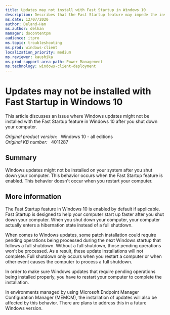 ```yaml
---
title: Updates may not install with Fast Startup in Windows 10
description: Describes that the Fast Startup feature may impede the installation of certain Windows 10 updates.
ms.date: 12/07/2020
author: Deland-Han
ms.author: delhan
manager: dscontentpm
audience: itpro
ms.topic: troubleshooting
ms.prod: windows-client
localization_priority: medium
ms.reviewer: kaushika
ms.prod-support-area-path: Power Management
ms.technology: windows-client-deployment
---
```

# Updates may not be installed with Fast Startup in Windows 10

This article discusses an issue where Windows updates might not be installed with the Fast Startup feature in Windows 10 after you shut down your computer.

_Original product version:_ &nbsp; Windows 10 - all editions  
_Original KB number:_ &nbsp; 4011287

## Summary

Windows updates might not be installed on your system after you shut down your computer. This behavior occurs when the Fast Startup feature is enabled. This behavior doesn't occur when you restart your computer.

## More information

The Fast Startup feature in Windows 10 is enabled by default if applicable. Fast Startup is designed to help your computer start up faster after you shut down your computer. When you shut down your computer, your computer actually enters a hibernation state instead of a full shutdown.

When comes to Windows updates, some patch installation could require pending operations being processed during the next Windows startup that follows a full shutdown. Without a full shutdown, those pending operations won't be processed. As a result, these update installations will not complete. Full shutdown only occurs when you restart a computer or when other event causes the computer to process a full shutdown.

In order to make sure Windows updates that require pending operations being installed properly, you have to restart your computer to complete the installation.

In environments managed by using Microsoft Endpoint Manager Configuration Manager (MEMCM), the installation of updates will also be affected by this behavior. There are plans to address this in a future Windows version.
